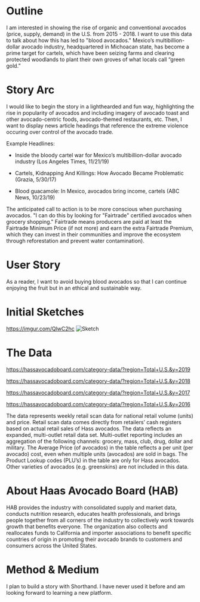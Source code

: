 # Outline
I am interested in showing the rise of organic and conventional avocados (price, supply, demand) in the U.S. from 2015 - 2018. I want to use this data to talk about how this has led to "blood avocados." Mexico’s multibillion-dollar avocado industry, headquartered in Michoacan state, has become a prime target for cartels, which have been seizing farms and clearing protected woodlands to plant their own groves of what locals call “green gold.”

# Story Arc
I would like to begin the story in a lighthearded and fun way, highlighting the rise in popularity of avocados and including imagery of avocado toast and other avocado-centric foods, avocado-themed restaurants, etc. Then, I want to display news article headings that reference the extreme violence occuring over control of the avocado trade. 

Example Headlines:

- Inside the bloody cartel war for Mexico’s multibillion-dollar avocado industry (Los Angeles Times, 11/21/19)

- Cartels, Kidnapping And Killings: How Avocado Became Problematic (Grazia, 5/30/17)

- Blood guacamole: In Mexico, avocados bring income, cartels (ABC News, 10/23/19)

The anticipated call to action is to be more conscious when purchasing avocados. "I can do this by looking for "Fairtrade" certified avocados when grocery shopping." Fairtrade means producers are paid at least the Fairtrade Minimum Price (if not more) and earn the extra Fairtrade Premium, which they can invest in their communities and improve the ecosystem through reforestation and prevent water contamination).

# User Story
As a reader, I want to avoid buying blood avocados so that I can continue enjoying the fruit but in an ethical and sustainable way.

# Initial Sketches
https://imgur.com/QlwC2hc
![Sketch](https://imgur.com/QlwC2hc)

# The Data
https://hassavocadoboard.com/category-data/?region=Total+U.S.&y=2019

https://hassavocadoboard.com/category-data/?region=Total+U.S.&y=2018

https://hassavocadoboard.com/category-data/?region=Total+U.S.&y=2017

https://hassavocadoboard.com/category-data/?region=Total+U.S.&y=2016

The data represents weekly retail scan data for national retail volume (units) and price. Retail scan data comes directly from retailers’ cash registers based on actual retail sales of Hass avocados. The data reflects an expanded, multi-outlet retail data set. Multi-outlet reporting includes an aggregation of the following channels: grocery, mass, club, drug, dollar and military. The Average Price (of avocados) in the table reflects a per unit (per avocado) cost, even when multiple units (avocados) are sold in bags. The Product Lookup codes (PLU’s) in the table are only for Hass avocados. Other varieties of avocados (e.g. greenskins) are not included in this data.

# About Haas Avocado Board (HAB)
HAB provides the industry with consolidated supply and market data, conducts nutrition research, educates health professionals, and brings people together from all corners of the industry to collectively work towards growth that benefits everyone. The organization also collects and reallocates funds to California and importer associations to benefit specific countries of origin in promoting their avocado brands to customers and consumers across the United States.

# Method & Medium
I plan to build a story with Shorthand. I have never used it before and am looking forward to learning a new platform.
